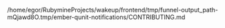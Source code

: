 /home/egor/RubymineProjects/wakeup/frontend/tmp/funnel-output_path-mQjawd8O.tmp/ember-qunit-notifications/CONTRIBUTING.md